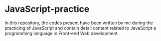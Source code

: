 # JavaScript-practice
In this repository, the codes present have been written by me during the practicing of JavaScript and contain detail content related to JavaScript a programming language in Front-end Web development. 

